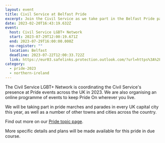 ```yaml
---
layout: event
title: Civil Service at Belfast Pride
excerpt: Join the Civil Service as we take part in the Belfast Pride parade.
date: 2023-02-20T16:43:19.632Z
event:
  host: Civil Service LGBT+ Network
  start: 2023-07-29T12:00:19.671Z
  end: 2023-07-29T16:00:00.000Z
  no-register: ""
  location: Belfast
  deadline: 2023-07-22T12:00:33.722Z
  link: https://eur03.safelinks.protection.outlook.com/?url=https%3A%2F%2Fdocs.google.com%2Fforms%2Fd%2Fe%2F1FAIpQLSf3hijFFwyj7oE1EZTYWSC6sbMRHl213Yb8fWrogZWabICGLA%2Fviewform%3Fvc%3D0%26c%3D0%26w%3D1%26flr%3D0%26usp%3Dmail_form_link&data=05%7C01%7CRoss.starkie%40hmrc.gov.uk%7C35a5d411c4a246ffad2308db3f12ae75%7Cac52f73cfd1a4a9a8e7a4a248f3139e1%7C0%7C0%7C638173121696328349%7CUnknown%7CTWFpbGZsb3d8eyJWIjoiMC4wLjAwMDAiLCJQIjoiV2luMzIiLCJBTiI6Ik1haWwiLCJXVCI6Mn0%3D%7C3000%7C%7C%7C&sdata=fX%2B5Rf%2F3yue8%2B58Cqr9fX72cjqsey7f0gHY5R6wtKkk%3D&reserved=0
category:
  - pride-2023
  - northern-ireland
---
```

The Civil Service LGBT+ Network is coordinating the Civil Service's presence at Pride events across the UK in 2023. We are also organising an online programme of events to keep Pride On wherever you live.

We will be taking part in pride marches and parades in every UK capital city this year, as well as a number of other towns and cities across the country.

Find out more on our [Pride topic page](/pride-2023).

M﻿ore specific details and plans will be made available for this pride in due course.